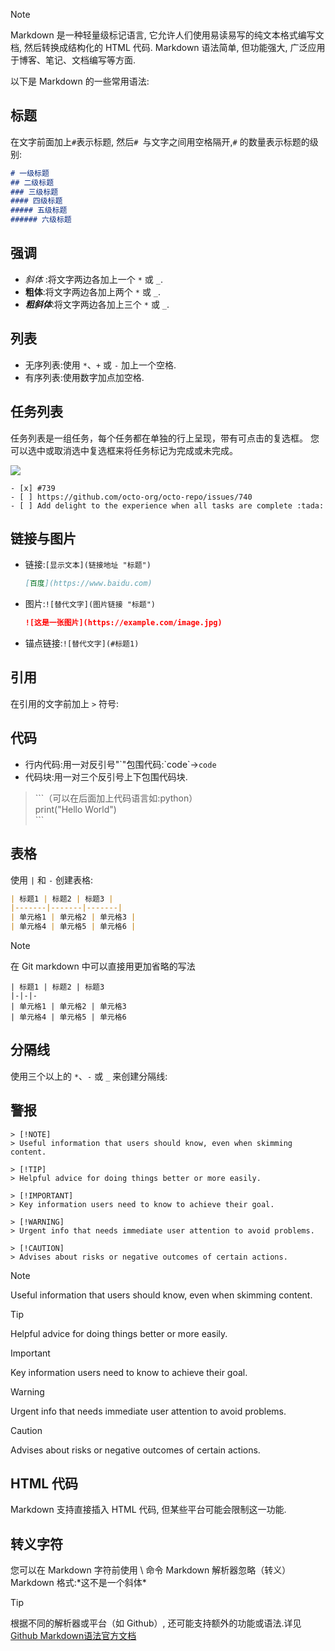 > [!NOTE]
> Markdown 是一种轻量级标记语言, 它允许人们使用易读易写的纯文本格式编写文档, 然后转换成结构化的 HTML 代码. Markdown 语法简单, 但功能强大, 广泛应用于博客、笔记、文档编写等方面.  

以下是 Markdown 的一些常用语法:

## 标题

在文字前面加上`#`表示标题, 然后`# `与文字之间用空格隔开,`#` 的数量表示标题的级别:

```md
# 一级标题
## 二级标题
### 三级标题
#### 四级标题
##### 五级标题
###### 六级标题
```

## 强调

-   _斜体_ :将文字两边各加上一个 `*` 或 `_`.
-   **粗体**:将文字两边各加上两个 `*` 或 `_`.
-   _**粗斜体**_:将文字两边各加上三个 `*` 或 `_`.

## 列表

-   无序列表:使用 `*`、`+` 或 `-` 加上一个空格.
-   有序列表:使用数字加点加空格.

## 任务列表

任务列表是一组任务，每个任务都在单独的行上呈现，带有可点击的复选框。 您可以选中或取消选中复选框来将任务标记为完成或未完成。

![](https://docs.github.com/assets/cb-64626/mw-1440/images/help/writing/task-list-rendered-simple.webp)

```
- [x] #739
- [ ] https://github.com/octo-org/octo-repo/issues/740
- [ ] Add delight to the experience when all tasks are complete :tada:
```

## 链接与图片

-   链接:`[显示文本](链接地址 "标题")`

    ```md
    [百度](https://www.baidu.com)
    ```

-   图片:`![替代文字](图片链接 "标题")`
    
    ```md
    ![这是一张图片](https://example.com/image.jpg)
    ```

-   锚点链接:`![替代文字](#标题1)`

## 引用

在引用的文字前加上 `>` 符号:

## 代码

-   行内代码:用一对反引号"\`"包围代码:\`code\`→`code`
-   代码块:用一对三个反引号上下包围代码块.

> \`\`\`（可以在后面加上代码语言如:python）  
> print("Hello World")  
> \`\`\`

## 表格

使用 `|` 和 `-` 创建表格:

```md
| 标题1 | 标题2 | 标题3 |
|-------|-------|-------|
| 单元格1 | 单元格2 | 单元格3 |
| 单元格4 | 单元格5 | 单元格6 |
```
> [!NOTE]
> 在 Git markdown 中可以直接用更加省略的写法

```
| 标题1 | 标题2 | 标题3
|-|-|-
| 单元格1 | 单元格2 | 单元格3
| 单元格4 | 单元格5 | 单元格6
```

## 分隔线

使用三个以上的 `*`、`-` 或 `_` 来创建分隔线:

## 警报
```
> [!NOTE]
> Useful information that users should know, even when skimming content.

> [!TIP]
> Helpful advice for doing things better or more easily.

> [!IMPORTANT]
> Key information users need to know to achieve their goal.

> [!WARNING]
> Urgent info that needs immediate user attention to avoid problems.

> [!CAUTION]
> Advises about risks or negative outcomes of certain actions.
```

> [!NOTE]
> Useful information that users should know, even when skimming content.

> [!TIP]
> Helpful advice for doing things better or more easily.

> [!IMPORTANT]
> Key information users need to know to achieve their goal.

> [!WARNING]
> Urgent info that needs immediate user attention to avoid problems.

> [!CAUTION]
> Advises about risks or negative outcomes of certain actions.


## HTML 代码

Markdown 支持直接插入 HTML 代码, 但某些平台可能会限制这一功能.

## 转义字符

您可以在 Markdown 字符前使用 \\ 命令 Markdown 解析器忽略（转义）Markdown 格式:\*这不是一个斜体\*
 

> [!TIP]
> 根据不同的解析器或平台（如 Github）, 还可能支持额外的功能或语法.详见[Github Markdown语法官方文档](https://docs.github.com/zh/get-started/writing-on-github/getting-started-with-writing-and-formatting-on-github/basic-writing-and-formatting-syntax)